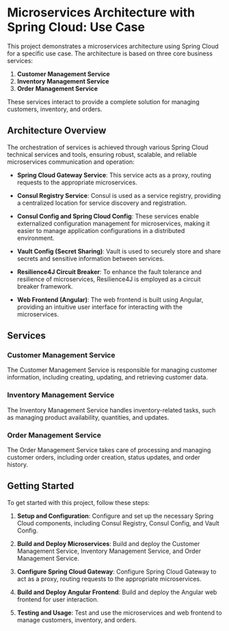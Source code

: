# Microservices Architecture with Spring Cloud: Use Case

This project demonstrates a microservices architecture using Spring Cloud for a specific use case. The architecture is based on three core business services:

1. **Customer Management Service**
2. **Inventory Management Service**
3. **Order Management Service**

These services interact to provide a complete solution for managing customers, inventory, and orders.

## Architecture Overview

The orchestration of services is achieved through various Spring Cloud technical services and tools, ensuring robust, scalable, and reliable microservices communication and operation:

- **Spring Cloud Gateway Service**: This service acts as a proxy, routing requests to the appropriate microservices.

- **Consul Registry Service**: Consul is used as a service registry, providing a centralized location for service discovery and registration.

- **Consul Config and Spring Cloud Config**: These services enable externalized configuration management for microservices, making it easier to manage application configurations in a distributed environment.

- **Vault Config (Secret Sharing)**: Vault is used to securely store and share secrets and sensitive information between services.

- **Resilience4J Circuit Breaker**: To enhance the fault tolerance and resilience of microservices, Resilience4J is employed as a circuit breaker framework.

- **Web Frontend (Angular)**: The web frontend is built using Angular, providing an intuitive user interface for interacting with the microservices.

## Services

### Customer Management Service

The Customer Management Service is responsible for managing customer information, including creating, updating, and retrieving customer data.

### Inventory Management Service

The Inventory Management Service handles inventory-related tasks, such as managing product availability, quantities, and updates.

### Order Management Service

The Order Management Service takes care of processing and managing customer orders, including order creation, status updates, and order history.

## Getting Started

To get started with this project, follow these steps:

1. **Setup and Configuration**: Configure and set up the necessary Spring Cloud components, including Consul Registry, Consul Config, and Vault Config.

2. **Build and Deploy Microservices**: Build and deploy the Customer Management Service, Inventory Management Service, and Order Management Service.

3. **Configure Spring Cloud Gateway**: Configure Spring Cloud Gateway to act as a proxy, routing requests to the appropriate microservices.

4. **Build and Deploy Angular Frontend**: Build and deploy the Angular web frontend for user interaction.

5. **Testing and Usage**: Test and use the microservices and web frontend to manage customers, inventory, and orders.
